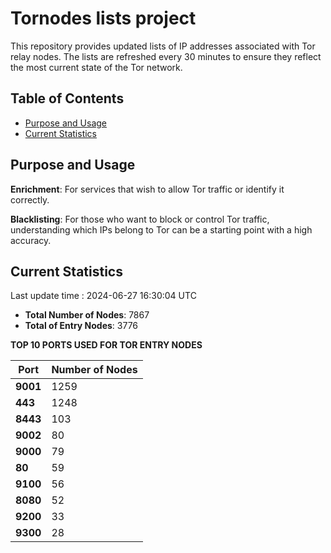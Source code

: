 # Tornodes lists project

This repository provides updated lists of IP addresses associated with Tor relay nodes. The lists are refreshed every 30 minutes to ensure they reflect the most current state of the Tor network.

## Table of Contents

- [Purpose and Usage](#purpose-and-usage)
- [Current Statistics](#current-statistics)


## Purpose and Usage

**Enrichment**: For services that wish to allow Tor traffic or identify it correctly.

**Blacklisting**: For those who want to block or control Tor traffic, understanding which IPs belong to Tor can be a starting point with a high accuracy.

## Current Statistics

Last update time : 2024-06-27 16:30:04 UTC

- **Total Number of Nodes**: 7867
- **Total of Entry Nodes**: 3776

**TOP 10 PORTS USED FOR TOR ENTRY NODES**

| **Port** | **Number of Nodes** |
|------|-----------------|
| **9001**   | 1259  |
| **443**   | 1248  |
| **8443**   | 103  |
| **9002**   | 80  |
| **9000**   | 79  |
| **80**   | 59  |
| **9100**   | 56  |
| **8080**   | 52  |
| **9200**   | 33  |
| **9300**   | 28  |

